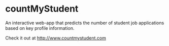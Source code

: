 # countMyStudent
An interactive web-app that predicts the number of student  job applications based on key profile information.

Check it out at http://www.countmystudent.com
